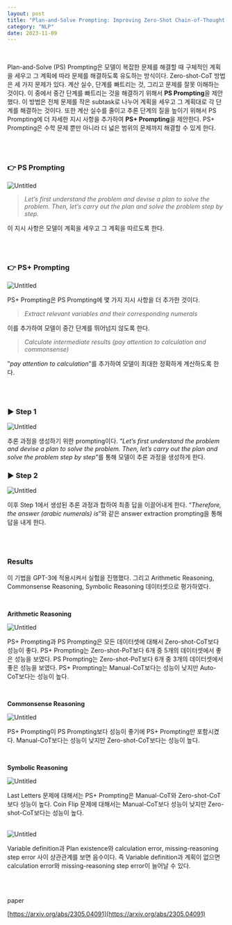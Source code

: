 ```yaml
---
layout: post
title: "Plan-and-Solve Prompting: Improving Zero-Shot Chain-of-Thought Reasoning by Large Language Models"
category: "NLP"
date: 2023-11-09
---
```


<br>


Plan-and-Solve (PS) Prompting은 모델이 복잡한 문제를 해결할 때 구체적인 계획을 세우고 그 계획에 따라 문제를 해결하도록 유도하는 방식이다. Zero-shot-CoT 방법은 세 가지 문제가 있다. 계산 실수, 단계를 빠트리는 것, 그리고 문제를 잘못 이해하는 것이다. 이 중에서 중간 단계를 빠트리는 것을 해결하기 위해서 **PS Prompting**을 제안했다. 이 방법은 전체 문제를 작은 subtask로 나누어 계획을 세우고 그 계획대로 각 단계를 해결하는 것이다. 또한 계산 실수를 줄이고 추론 단계의 질을 높이기 위해서 PS Prompting에 더 자세한 지시 사항을 추가하여 **PS+ Prompting**을 제안한다. PS+ Prompting은 수학 문제 뿐만 아니라 더 넓은 범위의 문제까지 해결할 수 있게 한다.

<br>
<br>


### 👉 **PS Prompting**

![Untitled](/assets/Plan-and-Solve%20Prompting%20Improving%20Zero-Shot%20Chain%20110e862b3c9d4de7beba672a80fd43fa/Untitled.png)

> *Let’s first understand the problem and devise a plan to solve the problem. Then, let’s carry out the plan and solve the problem step by step.*
> 

이 지시 사항은 모델이 계획을 세우고 그 계획을 따르도록 한다. 

<br>
<br>


### 👉 **PS+ Prompting**

![Untitled](/assets/Plan-and-Solve%20Prompting%20Improving%20Zero-Shot%20Chain%20110e862b3c9d4de7beba672a80fd43fa/Untitled%201.png)

PS+ Prompting은 PS Prompting에 몇 가지 지시 사항을 더 추가한 것이다.

> *Extract relevant variables and their corresponding numerals*
> 

이를 추가하여 모델이 중간 단계를 뛰어넘지 않도록 한다.

> *Calculate intermediate results (pay attention to calculation and commonsense)*
> 

”*pay attention to calculation*”를 추가하여 모델이 최대한 정확하게 계산하도록 한다.

<br>
<br>


### ▶️ Step 1

![Untitled](/assets/Plan-and-Solve%20Prompting%20Improving%20Zero-Shot%20Chain%20110e862b3c9d4de7beba672a80fd43fa/Untitled%202.png)

추론 과정을 생성하기 위한 prompting이다. “*Let’s first understand the problem and devise a plan to solve the problem. Then, let’s carry out the plan and solve the problem step by step*”를 통해 모델이 추론 과정을 생성하게 한다.

### ▶️ Step 2


<img src="/assets/Plan-and-Solve%20Prompting%20Improving%20Zero-Shot%20Chain%20110e862b3c9d4de7beba672a80fd43fa/Untitled%203.png" alt="Untitled" class="center-image3">

이후 Step 1에서 생성된 추론 과정과 합하여 최종 답을 이끌어내게 한다. “*Therefore, the answer (arabic numerals) is*”와 같은 answer extraction prompting을 통해 답을 내게 한다.

<br>
<br>



### **Results**

이 기법을 GPT-3에 적용시켜서 실험을 진행했다. 그리고 Arithmetic Reasoning, Commonsense Reasoning, Symbolic Reasoning 데이터셋으로 평가하였다.

<br>

**Arithmetic Reasoning**

![Untitled](/assets/Plan-and-Solve%20Prompting%20Improving%20Zero-Shot%20Chain%20110e862b3c9d4de7beba672a80fd43fa/Untitled%204.png)

PS+ Prompting과 PS Prompting은 모든 데이터셋에 대해서 Zero-shot-CoT보다 성능이 좋다. PS+ Prompting는 Zero-shot-PoT보다 6개 중 5개의 데이터셋에서 좋은 성능을 보였다. PS Prompting는 Zero-shot-PoT보다 6개 중 3개의 데이터셋에서 좋은 성능을 보였다. PS+ Prompting는 Manual-CoT보다는 성능이 낮지만 Auto-CoT보다는 성능이 높다. 

<br>

**Commonsense Reasoning**

<img src="/assets/Plan-and-Solve%20Prompting%20Improving%20Zero-Shot%20Chain%20110e862b3c9d4de7beba672a80fd43fa/Untitled%205.png" alt="Untitled" class="center-image1">



PS+ Prompting이 PS Prompting보다 성능이 좋기에 PS+ Prompting만 포함시켰다. Manual-CoT보다는 성능이 낮지만 Zero-shot-CoT보다는 성능이 높다.

<br>

**Symbolic Reasoning**

<img src="/assets/Plan-and-Solve%20Prompting%20Improving%20Zero-Shot%20Chain%20110e862b3c9d4de7beba672a80fd43fa/Untitled%206.png" alt="Untitled" class="center-image1">



Last Letters 문제에 대해서는 PS+ Prompting은 Manual-CoT와 Zero-shot-CoT보다 성능이 높다. Coin Flip 문제에 대해서는 Manual-CoT보다 성능이 낮지만 Zero-shot-CoT보다는 성능이 높다.

<br>

<img src="/assets/Plan-and-Solve%20Prompting%20Improving%20Zero-Shot%20Chain%20110e862b3c9d4de7beba672a80fd43fa/Untitled%207.png" alt="Untitled" class="center-image1">

Variable definition과 Plan existence와 calculation error, missing-reasoning step error 사이 상관관계를 보면 음수이다. 즉 Variable definition과 계획이 없으면 calculation error와 missing-reasoning step error이 늘어날 수 있다.

<br>
<br>

paper

[https://arxiv.org/abs/2305.04091](https://arxiv.org/abs/2305.04091)